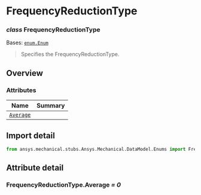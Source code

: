 <a id="frequencyreductiontype"></a>

# FrequencyReductionType

<a id="FrequencyReductionType"></a>

### *class* FrequencyReductionType

Bases: [`enum.Enum`](https://docs.python.org/3/library/enum.html#enum.Enum)

> Specifies the FrequencyReductionType.

> <!-- !! processed by numpydoc !! -->

<a id="overview"></a>

## Overview

### Attributes

| Name | Summary |
|------------------------------------------------|----|
| [`Average`](#FrequencyReductionType.Average)   |    |

<a id="import-detail"></a>

## Import detail

```python
from ansys.mechanical.stubs.Ansys.Mechanical.DataModel.Enums import FrequencyReductionType
```

<a id="attribute-detail"></a>

## Attribute detail

<a id="FrequencyReductionType.Average"></a>

### FrequencyReductionType.Average *= 0*
